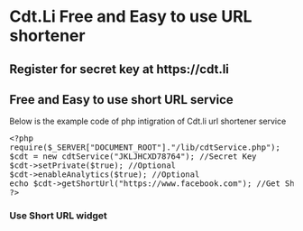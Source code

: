 # Cdt.Li Free and Easy to use URL shortener
<h2> Register for secret key at https://cdt.li </h2>
<h2>Free and Easy to use short URL service</h2>
<p>Below is the example code of php intigration of Cdt.li url shortener service </p>
<pre>
&lt;?php 
require($_SERVER["DOCUMENT_ROOT"]."/lib/cdtService.php");
$cdt = new cdtService("JKLJHCXD78764"); //Secret Key
$cdt->setPrivate($true); //Optional
$cdt->enableAnalytics($true); //Optional
echo $cdt->getShortUrl("https://www.facebook.com"); //Get Short URL
?&gt;
</pre>
<h3> Use Short URL widget </h3>

